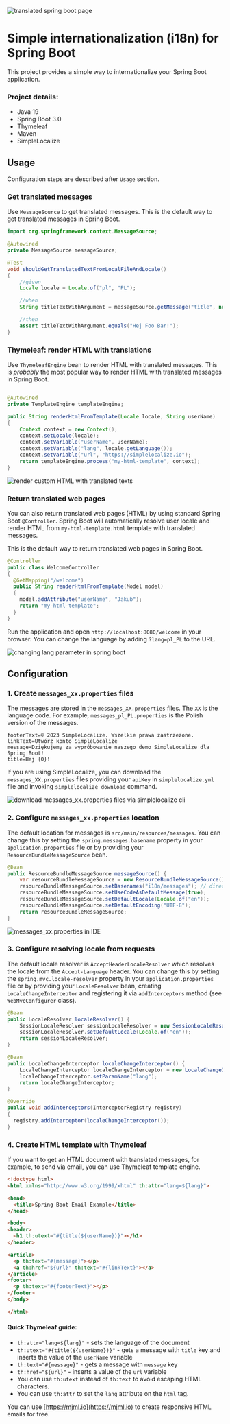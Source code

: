 ![translated spring boot page](/readme/translated-springboot-webpages.png)

# Simple internationalization (i18n) for Spring Boot

This project provides a simple way to internationalize your Spring Boot application.

### Project details:
- Java 19
- Spring Boot 3.0
- Thymeleaf
- Maven
- SimpleLocalize

## Usage

Configuration steps are described after `Usage` section.

### Get translated messages

Use `MessageSource` to get translated messages. This is the default way to get translated messages in Spring Boot.

```java
import org.springframework.context.MessageSource;

@Autowired
private MessageSource messageSource;

@Test
void shouldGetTranslatedTextFromLocalFileAndLocale()
{
    //given
    Locale locale = Locale.of("pl", "PL");

    //when
    String titleTextWithArgument = messageSource.getMessage("title", new Object[]{"Foo Bar"}, locale);

    //then
    assert titleTextWithArgument.equals("Hej Foo Bar!");
}
```


### Thymeleaf: render HTML with translations


Use `ThymeleafEngine` bean to render HTML with translated messages. This is _probably_ the most 
popular way to render HTML with translated messages in Spring Boot.

```java

@Autowired
private TemplateEngine templateEngine;

public String renderHtmlFromTemplate(Locale locale, String userName)
{
    Context context = new Context();
    context.setLocale(locale);
    context.setVariable("userName", userName);
    context.setVariable("lang", locale.getLanguage());
    context.setVariable("url", "https://simplelocalize.io");
    return templateEngine.process("my-html-template", context);
}
```

![render custom HTML with translated texts](/readme/ide-with-spring-boot.png)

### Return translated web pages

You can also return translated web pages (HTML) by using standard Spring Boot `@Controller`.
Spring Boot will automatically resolve user locale and render HTML from `my-html-template.html` template with translated messages.

This is the default way to return translated web pages in Spring Boot. 

```java
@Controller
public class WelcomeController
{
  @GetMapping("/welcome")
  public String renderHtmlFromTemplate(Model model)
  {
    model.addAttribute("userName", "Jakub");
    return "my-html-template";
  }
}
```

Run the application and open `http://localhost:8080/welcome` in your browser.
You can change the language by adding `?lang=pl_PL` to the URL.

![changing lang parameter in spring boot](/readme/change-language-parameter.gif)


## Configuration

### 1. Create `messages_xx.properties` files

The messages are stored in the `messages_XX.properties` files. The `XX` is the language code. For example, `messages_pl_PL.properties` is the Polish version of the messages.

```properties
footerText=© 2023 SimpleLocalize. Wszelkie prawa zastrzeżone.
linkText=Utwórz konto SimpleLocalize
message=Dziękujemy za wypróbowanie naszego demo SimpleLocalize dla Spring Boot!
title=Hej {0}!
```

If you are using SimpleLocalize, you can download the `messages_XX.properties` files providing your `apiKey` in `simplelocalize.yml` file and invoking `simplelocalize download` command.

![download messages_xx.properties files via simplelocalize cli](/readme/java-properties-download.gif)

### 2. Configure `messages_xx.properties` location

The default location for messages is `src/main/resources/messages`. 
You can change this by setting the `spring.messages.basename` property in your `application.properties` file
 or by providing your `ResourceBundleMessageSource` bean. 
 
```java
@Bean
public ResourceBundleMessageSource messageSource() {
    var resourceBundleMessageSource = new ResourceBundleMessageSource();
    resourceBundleMessageSource.setBasenames("i18n/messages"); // directory with messages_XX.properties
    resourceBundleMessageSource.setUseCodeAsDefaultMessage(true);
    resourceBundleMessageSource.setDefaultLocale(Locale.of("en"));
    resourceBundleMessageSource.setDefaultEncoding("UTF-8");
    return resourceBundleMessageSource;
}
```

![messages_xx.properties in IDE](/readme/messages_in_ide.png)

### 3. Configure resolving locale from requests

The default locale resolver is `AcceptHeaderLocaleResolver` which resolves the locale from the `Accept-Language` header.
You can change this by setting the `spring.mvc.locale-resolver` property in your `application.properties` file or by providing your `LocaleResolver` bean, 
creating `LocaleChangeInterceptor` and registering it via `addInterceptors` method (see `WebMvcConfigurer` class).

```java
@Bean
public LocaleResolver localeResolver() {
    SessionLocaleResolver sessionLocaleResolver = new SessionLocaleResolver();
    sessionLocaleResolver.setDefaultLocale(Locale.of("en"));
    return sessionLocaleResolver;
}

@Bean
public LocaleChangeInterceptor localeChangeInterceptor() {
    LocaleChangeInterceptor localeChangeInterceptor = new LocaleChangeInterceptor();
    localeChangeInterceptor.setParamName("lang");
    return localeChangeInterceptor;
}

@Override
public void addInterceptors(InterceptorRegistry registry)
{
  registry.addInterceptor(localeChangeInterceptor());
}
```

### 4. Create HTML template with Thymeleaf

If you want to get an HTML document with translated messages, for example, to send via email, you can use Thymeleaf template engine.

```html
<!doctype html>
<html xmlns="http://www.w3.org/1999/xhtml" th:attr="lang=${lang}">

<head>
  <title>Spring Boot Email Example</title>
</head>

<body>
<header>
  <h1 th:utext="#{title(${userName})}"></h1>
</header>

<article>
  <p th:text="#{message}"></p>
  <a th:href="${url}" th:text="#{linkText}"></a>
</article>
<footer>
  <p th:text="#{footerText}"></p>
</footer>
</body>

</html>
```

#### Quick Thymeleaf guide:
 
- `th:attr="lang=${lang}"` - sets the language of the document
- `th:utext="#{title(${userName})}"` - gets a message with `title` key and inserts the value of the `userName` variable
- `th:text="#{message}"` - gets a message with `message` key
- `th:href="${url}"` - inserts a value of the `url` variable
- You can use `th:utext` instead of `th:text` to avoid escaping HTML characters.
- You can use `th:attr` to set the `lang` attribute on the `html` tag.

You can use [https://mjml.io](https://mjml.io) to create responsive HTML emails for free.

